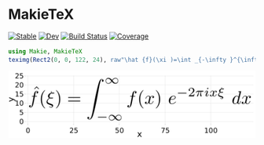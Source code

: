 # MakieTeX

[![Stable](https://img.shields.io/badge/docs-stable-blue.svg)](https://asinghvi17.github.io/MakieTeX.jl/stable)
[![Dev](https://img.shields.io/badge/docs-dev-blue.svg)](https://asinghvi17.github.io/MakieTeX.jl/dev)
[![Build Status](https://gitlab.com/asinghvi17/MakieTeX.jl/badges/master/build.svg)](https://gitlab.com/asinghvi17/MakieTeX.jl/pipelines)
[![Coverage](https://gitlab.com/asinghvi17/MakieTeX.jl/badges/master/coverage.svg)](https://gitlab.com/asinghvi17/MakieTeX.jl/commits/master)

```julia
using Makie, MakieTeX
teximg(Rect2(0, 0, 122, 24), raw"\hat {f}(\xi )=\int _{-\infty }^{\infty }f(x)\ e^{-2\pi ix\xi }~ dx")
```
![](tex.png)
